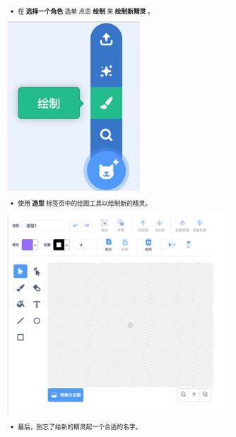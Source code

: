- 在 **选择一个角色** 选单 点击 **绘制** 来 **绘制新精灵** 。

![新精灵](images/new_sprite.png)

- 使用 **造型** 标签页中的绘图工具以绘制新的精灵。

![绘制工具](images/paint_tools.png)

- 最后，别忘了给新的精灵起一个合适的名字。
